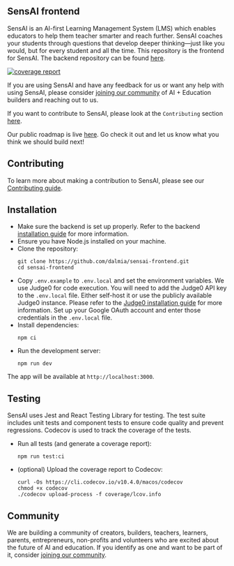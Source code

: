## SensAI frontend

SensAI is an AI-first Learning Management System (LMS) which enables educators to help them teacher smarter and reach further. SensAI coaches your students through questions that develop deeper thinking—just like you would, but for every student and all the time. This repository is the frontend for SensAI. The backend repository can be found [here](https://github.com/dalmia/sensai-backend).

[![coverage report](https://codecov.io/gh/dalmia/sensai-frontend/branch/main/graph/badge.svg)](https://codecov.io/gh/dalmia/sensai-frontend)

If you are using SensAI and have any feedback for us or want any help with using SensAI, please consider [joining our community](https://chat.whatsapp.com/LmiulDbWpcXIgqNK6fZyxe) of AI + Education builders and reaching out to us.

If you want to contribute to SensAI, please look at the `Contributing` section [here](https://github.com/dalmia/sensai-backend/blob/main/docs/CONTRIBUTING.md).

Our public roadmap is live [here](https://hyperverge.notion.site/fa1dd0cef7194fa9bf95c28820dca57f?v=ec52c6a716e94df180dcc8ced3d87610). Go check it out and let us know what you think we should build next!

## Contributing
To learn more about making a contribution to SensAI, please see our [Contributing guide](https://github.com/dalmia/sensai-backend/blob/main/docs/CONTRIBUTING.md).

## Installation
- Make sure the backend is set up properly. Refer to the backend [installation guide](https://github.com/dalmia/sensai-backend/blob/main/docs/INSTALL.md) for more information.
- Ensure you have Node.js installed on your machine.
- Clone the repository:
  ```
  git clone https://github.com/dalmia/sensai-frontend.git
  cd sensai-frontend
  ```
- Copy `.env.example` to `.env.local` and set the environment variables. We use Judge0 for code execution. You will need to add the Judge0 API key to the `.env.local` file. Either self-host it or use the publicly available Judge0 instance. Please refer to the [Judge0 installation guide](https://github.com/dalmia/sensai-backend/blob/main/docs/INSTALL.md#judge0) for more information. Set up your Google OAuth account and enter those   credentials in the `.env.local` file.
- Install dependencies:
  ```
  npm ci
  ```
- Run the development server:
  ```
  npm run dev
  ```

The app will be available at `http://localhost:3000`.

## Testing

SensAI uses Jest and React Testing Library for testing. The test suite includes unit tests and component tests to ensure code quality and prevent regressions. Codecov is used to track the coverage of the tests.

- Run all tests (and generate a coverage report):
  ```
  npm run test:ci
  ```

- (optional) Upload the coverage report to Codecov:
  ```
  curl -Os https://cli.codecov.io/v10.4.0/macos/codecov
  chmod +x codecov
  ./codecov upload-process -f coverage/lcov.info
  ```


## Community
We are building a community of creators, builders, teachers, learners, parents, entrepreneurs, non-profits and volunteers who are excited about the future of AI and education. If you identify as one and want to be part of it, consider [joining our community](https://chat.whatsapp.com/LmiulDbWpcXIgqNK6fZyxe).
